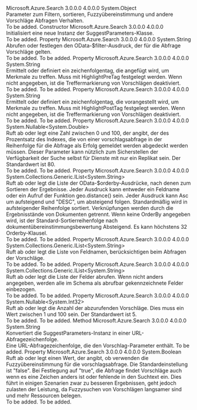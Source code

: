 <Type Name="SuggestParameters" FullName="Microsoft.Azure.Search.Models.SuggestParameters">
  <TypeSignature Language="C#" Value="public class SuggestParameters" />
  <TypeSignature Language="ILAsm" Value=".class public auto ansi beforefieldinit SuggestParameters extends System.Object" />
  <TypeSignature Language="DocId" Value="T:Microsoft.Azure.Search.Models.SuggestParameters" />
  <TypeSignature Language="VB.NET" Value="Public Class SuggestParameters" />
  <TypeSignature Language="F#" Value="type SuggestParameters = class" />
  <AssemblyInfo>
    <AssemblyName>Microsoft.Azure.Search</AssemblyName>
    <AssemblyVersion>3.0.0.0</AssemblyVersion>
    <AssemblyVersion>4.0.0.0</AssemblyVersion>
  </AssemblyInfo>
  <Base>
    <BaseTypeName>System.Object</BaseTypeName>
  </Base>
  <Interfaces />
  <Docs>
    <summary>
            Parameter zum Filtern, sortieren, Fuzzyübereinstimmung und andere Vorschläge Abfragen Verhalten.
            </summary>
    <remarks>To be added.</remarks>
  </Docs>
  <Members>
    <Member MemberName=".ctor">
      <MemberSignature Language="C#" Value="public SuggestParameters ();" />
      <MemberSignature Language="ILAsm" Value=".method public hidebysig specialname rtspecialname instance void .ctor() cil managed" />
      <MemberSignature Language="DocId" Value="M:Microsoft.Azure.Search.Models.SuggestParameters.#ctor" />
      <MemberSignature Language="VB.NET" Value="Public Sub New ()" />
      <MemberType>Constructor</MemberType>
      <AssemblyInfo>
        <AssemblyName>Microsoft.Azure.Search</AssemblyName>
        <AssemblyVersion>3.0.0.0</AssemblyVersion>
        <AssemblyVersion>4.0.0.0</AssemblyVersion>
      </AssemblyInfo>
      <Parameters />
      <Docs>
        <summary>
            Initialisiert eine neue Instanz der SuggestParameters-Klasse.
            </summary>
        <remarks>To be added.</remarks>
      </Docs>
    </Member>
    <Member MemberName="Filter">
      <MemberSignature Language="C#" Value="public string Filter { get; set; }" />
      <MemberSignature Language="ILAsm" Value=".property instance string Filter" />
      <MemberSignature Language="DocId" Value="P:Microsoft.Azure.Search.Models.SuggestParameters.Filter" />
      <MemberSignature Language="VB.NET" Value="Public Property Filter As String" />
      <MemberSignature Language="F#" Value="member this.Filter : string with get, set" Usage="Microsoft.Azure.Search.Models.SuggestParameters.Filter" />
      <MemberType>Property</MemberType>
      <AssemblyInfo>
        <AssemblyName>Microsoft.Azure.Search</AssemblyName>
        <AssemblyVersion>3.0.0.0</AssemblyVersion>
        <AssemblyVersion>4.0.0.0</AssemblyVersion>
      </AssemblyInfo>
      <ReturnValue>
        <ReturnType>System.String</ReturnType>
      </ReturnValue>
      <Docs>
        <summary>
            Abrufen oder festlegen den OData-$filter-Ausdruck, der für die Abfrage Vorschläge gelten.
            </summary>
        <value>To be added.</value>
        <remarks>To be added.</remarks>
      </Docs>
    </Member>
    <Member MemberName="HighlightPostTag">
      <MemberSignature Language="C#" Value="public string HighlightPostTag { get; set; }" />
      <MemberSignature Language="ILAsm" Value=".property instance string HighlightPostTag" />
      <MemberSignature Language="DocId" Value="P:Microsoft.Azure.Search.Models.SuggestParameters.HighlightPostTag" />
      <MemberSignature Language="VB.NET" Value="Public Property HighlightPostTag As String" />
      <MemberSignature Language="F#" Value="member this.HighlightPostTag : string with get, set" Usage="Microsoft.Azure.Search.Models.SuggestParameters.HighlightPostTag" />
      <MemberType>Property</MemberType>
      <AssemblyInfo>
        <AssemblyName>Microsoft.Azure.Search</AssemblyName>
        <AssemblyVersion>3.0.0.0</AssemblyVersion>
        <AssemblyVersion>4.0.0.0</AssemblyVersion>
      </AssemblyInfo>
      <ReturnValue>
        <ReturnType>System.String</ReturnType>
      </ReturnValue>
      <Docs>
        <summary>
            Ermittelt oder definiert ein zeichenfolgentag, die angefügt wird, um Merkmale zu treffen. Muss mit HighlightPreTag festgelegt werden. Wenn nicht angegeben, ist die Treffermarkierung von Vorschlägen deaktiviert.
            </summary>
        <value>To be added.</value>
        <remarks>To be added.</remarks>
      </Docs>
    </Member>
    <Member MemberName="HighlightPreTag">
      <MemberSignature Language="C#" Value="public string HighlightPreTag { get; set; }" />
      <MemberSignature Language="ILAsm" Value=".property instance string HighlightPreTag" />
      <MemberSignature Language="DocId" Value="P:Microsoft.Azure.Search.Models.SuggestParameters.HighlightPreTag" />
      <MemberSignature Language="VB.NET" Value="Public Property HighlightPreTag As String" />
      <MemberSignature Language="F#" Value="member this.HighlightPreTag : string with get, set" Usage="Microsoft.Azure.Search.Models.SuggestParameters.HighlightPreTag" />
      <MemberType>Property</MemberType>
      <AssemblyInfo>
        <AssemblyName>Microsoft.Azure.Search</AssemblyName>
        <AssemblyVersion>3.0.0.0</AssemblyVersion>
        <AssemblyVersion>4.0.0.0</AssemblyVersion>
      </AssemblyInfo>
      <ReturnValue>
        <ReturnType>System.String</ReturnType>
      </ReturnValue>
      <Docs>
        <summary>
            Ermittelt oder definiert ein zeichenfolgentag, die vorangestellt wird, um Merkmale zu treffen.
            Muss mit HighlightPostTag festgelegt werden. Wenn nicht angegeben, ist die Treffermarkierung von Vorschlägen deaktiviert.
            </summary>
        <value>To be added.</value>
        <remarks>To be added.</remarks>
      </Docs>
    </Member>
    <Member MemberName="MinimumCoverage">
      <MemberSignature Language="C#" Value="public Nullable&lt;double&gt; MinimumCoverage { get; set; }" />
      <MemberSignature Language="ILAsm" Value=".property instance valuetype System.Nullable`1&lt;float64&gt; MinimumCoverage" />
      <MemberSignature Language="DocId" Value="P:Microsoft.Azure.Search.Models.SuggestParameters.MinimumCoverage" />
      <MemberSignature Language="VB.NET" Value="Public Property MinimumCoverage As Nullable(Of Double)" />
      <MemberSignature Language="F#" Value="member this.MinimumCoverage : Nullable&lt;double&gt; with get, set" Usage="Microsoft.Azure.Search.Models.SuggestParameters.MinimumCoverage" />
      <MemberType>Property</MemberType>
      <AssemblyInfo>
        <AssemblyName>Microsoft.Azure.Search</AssemblyName>
        <AssemblyVersion>3.0.0.0</AssemblyVersion>
        <AssemblyVersion>4.0.0.0</AssemblyVersion>
      </AssemblyInfo>
      <ReturnValue>
        <ReturnType>System.Nullable&lt;System.Double&gt;</ReturnType>
      </ReturnValue>
      <Docs>
        <summary>
            Ruft ab oder legt eine Zahl zwischen 0 und 100, der angibt, der des Prozentsatz des Indexes, die von einer vorschlagsabfrage in der Reihenfolge für die Abfrage als Erfolg gemeldet werden abgedeckt werden müssen. Dieser Parameter kann nützlich zum Sicherstellen der Verfügbarkeit der Suche selbst für Dienste mit nur ein Replikat sein. Der Standardwert ist 80.
            </summary>
        <value>To be added.</value>
        <remarks>To be added.</remarks>
      </Docs>
    </Member>
    <Member MemberName="OrderBy">
      <MemberSignature Language="C#" Value="public System.Collections.Generic.IList&lt;string&gt; OrderBy { get; set; }" />
      <MemberSignature Language="ILAsm" Value=".property instance class System.Collections.Generic.IList`1&lt;string&gt; OrderBy" />
      <MemberSignature Language="DocId" Value="P:Microsoft.Azure.Search.Models.SuggestParameters.OrderBy" />
      <MemberSignature Language="VB.NET" Value="Public Property OrderBy As IList(Of String)" />
      <MemberSignature Language="F#" Value="member this.OrderBy : System.Collections.Generic.IList&lt;string&gt; with get, set" Usage="Microsoft.Azure.Search.Models.SuggestParameters.OrderBy" />
      <MemberType>Property</MemberType>
      <AssemblyInfo>
        <AssemblyName>Microsoft.Azure.Search</AssemblyName>
        <AssemblyVersion>3.0.0.0</AssemblyVersion>
        <AssemblyVersion>4.0.0.0</AssemblyVersion>
      </AssemblyInfo>
      <ReturnValue>
        <ReturnType>System.Collections.Generic.IList&lt;System.String&gt;</ReturnType>
      </ReturnValue>
      <Docs>
        <summary>
            Ruft ab oder legt die Liste der OData-$orderby-Ausdrücke, nach denen zum Sortieren der Ergebnisse. Jeder Ausdruck kann entweder ein Feldname oder ein Aufruf der Funktion geo.distance() sein. Jeder Ausdruck kann Asc um aufsteigend und "DESC", um absteigend folgen. Standardmäßig wird in aufsteigender Reihenfolge sortiert. Verknüpfungen werden durch die Ergebnisstände von Dokumenten getrennt. Wenn keine OrderBy angegeben wird, ist der Standard-Sortierreihenfolge nach dokumentübereinstimmungsbewertung Absteigend. Es kann höchstens 32 Orderby-Klausel.
            </summary>
        <value>To be added.</value>
        <remarks>To be added.</remarks>
      </Docs>
    </Member>
    <Member MemberName="SearchFields">
      <MemberSignature Language="C#" Value="public System.Collections.Generic.IList&lt;string&gt; SearchFields { get; set; }" />
      <MemberSignature Language="ILAsm" Value=".property instance class System.Collections.Generic.IList`1&lt;string&gt; SearchFields" />
      <MemberSignature Language="DocId" Value="P:Microsoft.Azure.Search.Models.SuggestParameters.SearchFields" />
      <MemberSignature Language="VB.NET" Value="Public Property SearchFields As IList(Of String)" />
      <MemberSignature Language="F#" Value="member this.SearchFields : System.Collections.Generic.IList&lt;string&gt; with get, set" Usage="Microsoft.Azure.Search.Models.SuggestParameters.SearchFields" />
      <MemberType>Property</MemberType>
      <AssemblyInfo>
        <AssemblyName>Microsoft.Azure.Search</AssemblyName>
        <AssemblyVersion>3.0.0.0</AssemblyVersion>
        <AssemblyVersion>4.0.0.0</AssemblyVersion>
      </AssemblyInfo>
      <ReturnValue>
        <ReturnType>System.Collections.Generic.IList&lt;System.String&gt;</ReturnType>
      </ReturnValue>
      <Docs>
        <summary>
            Ruft ab oder legt die Liste von Feldnamen, berücksichtigen beim Abfragen der Vorschläge.
            </summary>
        <value>To be added.</value>
        <remarks>To be added.</remarks>
      </Docs>
    </Member>
    <Member MemberName="Select">
      <MemberSignature Language="C#" Value="public System.Collections.Generic.IList&lt;string&gt; Select { get; set; }" />
      <MemberSignature Language="ILAsm" Value=".property instance class System.Collections.Generic.IList`1&lt;string&gt; Select" />
      <MemberSignature Language="DocId" Value="P:Microsoft.Azure.Search.Models.SuggestParameters.Select" />
      <MemberSignature Language="VB.NET" Value="Public Property Select As IList(Of String)" />
      <MemberSignature Language="F#" Value="member this.Select : System.Collections.Generic.IList&lt;string&gt; with get, set" Usage="Microsoft.Azure.Search.Models.SuggestParameters.Select" />
      <MemberType>Property</MemberType>
      <AssemblyInfo>
        <AssemblyName>Microsoft.Azure.Search</AssemblyName>
        <AssemblyVersion>3.0.0.0</AssemblyVersion>
        <AssemblyVersion>4.0.0.0</AssemblyVersion>
      </AssemblyInfo>
      <ReturnValue>
        <ReturnType>System.Collections.Generic.IList&lt;System.String&gt;</ReturnType>
      </ReturnValue>
      <Docs>
        <summary>
            Ruft ab oder legt die Liste der Felder abrufen. Wenn nicht anders angegeben, werden alle im Schema als abrufbar gekennzeichnete Felder einbezogen.
            </summary>
        <value>To be added.</value>
        <remarks>To be added.</remarks>
      </Docs>
    </Member>
    <Member MemberName="Top">
      <MemberSignature Language="C#" Value="public Nullable&lt;int&gt; Top { get; set; }" />
      <MemberSignature Language="ILAsm" Value=".property instance valuetype System.Nullable`1&lt;int32&gt; Top" />
      <MemberSignature Language="DocId" Value="P:Microsoft.Azure.Search.Models.SuggestParameters.Top" />
      <MemberSignature Language="VB.NET" Value="Public Property Top As Nullable(Of Integer)" />
      <MemberSignature Language="F#" Value="member this.Top : Nullable&lt;int&gt; with get, set" Usage="Microsoft.Azure.Search.Models.SuggestParameters.Top" />
      <MemberType>Property</MemberType>
      <AssemblyInfo>
        <AssemblyName>Microsoft.Azure.Search</AssemblyName>
        <AssemblyVersion>3.0.0.0</AssemblyVersion>
        <AssemblyVersion>4.0.0.0</AssemblyVersion>
      </AssemblyInfo>
      <ReturnValue>
        <ReturnType>System.Nullable&lt;System.Int32&gt;</ReturnType>
      </ReturnValue>
      <Docs>
        <summary>
            Ruft ab oder legt die Anzahl der abzurufenden Vorschläge. Dies muss ein Wert zwischen 1 und 100 sein. Der Standardwert ist 5.
            </summary>
        <value>To be added.</value>
        <remarks>To be added.</remarks>
      </Docs>
    </Member>
    <Member MemberName="ToString">
      <MemberSignature Language="C#" Value="public override string ToString ();" />
      <MemberSignature Language="ILAsm" Value=".method public hidebysig virtual instance string ToString() cil managed" />
      <MemberSignature Language="DocId" Value="M:Microsoft.Azure.Search.Models.SuggestParameters.ToString" />
      <MemberSignature Language="VB.NET" Value="Public Overrides Function ToString () As String" />
      <MemberSignature Language="F#" Value="override this.ToString : unit -&gt; string" Usage="suggestParameters.ToString " />
      <MemberType>Method</MemberType>
      <AssemblyInfo>
        <AssemblyName>Microsoft.Azure.Search</AssemblyName>
        <AssemblyVersion>3.0.0.0</AssemblyVersion>
        <AssemblyVersion>4.0.0.0</AssemblyVersion>
      </AssemblyInfo>
      <ReturnValue>
        <ReturnType>System.String</ReturnType>
      </ReturnValue>
      <Parameters />
      <Docs>
        <summary>
            Konvertiert die SuggestParameters-Instanz in einer URL-Abfragezeichenfolge.
            </summary>
        <returns>Eine URL-Abfragezeichenfolge, die den Vorschlag-Parameter enthält.</returns>
        <remarks>To be added.</remarks>
      </Docs>
    </Member>
    <Member MemberName="UseFuzzyMatching">
      <MemberSignature Language="C#" Value="public bool UseFuzzyMatching { get; set; }" />
      <MemberSignature Language="ILAsm" Value=".property instance bool UseFuzzyMatching" />
      <MemberSignature Language="DocId" Value="P:Microsoft.Azure.Search.Models.SuggestParameters.UseFuzzyMatching" />
      <MemberSignature Language="VB.NET" Value="Public Property UseFuzzyMatching As Boolean" />
      <MemberSignature Language="F#" Value="member this.UseFuzzyMatching : bool with get, set" Usage="Microsoft.Azure.Search.Models.SuggestParameters.UseFuzzyMatching" />
      <MemberType>Property</MemberType>
      <AssemblyInfo>
        <AssemblyName>Microsoft.Azure.Search</AssemblyName>
        <AssemblyVersion>3.0.0.0</AssemblyVersion>
        <AssemblyVersion>4.0.0.0</AssemblyVersion>
      </AssemblyInfo>
      <ReturnValue>
        <ReturnType>System.Boolean</ReturnType>
      </ReturnValue>
      <Docs>
        <summary>
            Ruft ab oder legt einen Wert, der angibt, ob verwenden die Fuzzyübereinstimmung für die vorschlagsabfrage. Die Standardeinstellung ist "false". Bei Festlegung auf "true", die Abfrage findet Vorschläge auch wenn es eine Zeichen anders ist oder fehlende in den Suchtext ein. Dies führt in einigen Szenarien zwar zu besseren Ergebnissen, geht jedoch zulasten der Leistung, da Fuzzysuchen von Vorschlägen langsamer sind und mehr Ressourcen belegen.
            </summary>
        <value>To be added.</value>
        <remarks>To be added.</remarks>
      </Docs>
    </Member>
  </Members>
</Type>